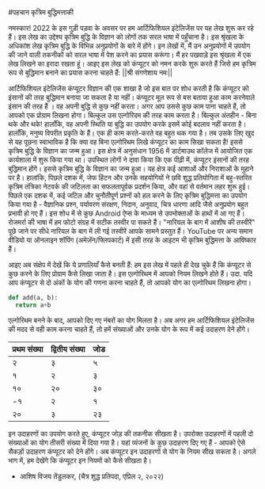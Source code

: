 #पहचान कृत्रिम बुद्धिमत्ताकी

नमस्कार! 2022 के इस गुड़ी पड़वा के अवसर पर हम आर्टिफिशियल इंटेलिजेंस पर यह लेख शुरू कर रहे हैं। इस लेख का उद्देश्य कृत्रिम बुद्धि के विज्ञान को लोगों तक सरल भाषा में पहुँचाना 
है। इस श्रृंखला के अधिकांश लेख कृत्रिम बुद्धि के विभिन्न अनुप्रयोगों के बारे में होंगे। इन लेखों में, मैं उन अनुप्रयोगों में उपयोग की जाने वाली तकनीकों को सरल भाषा में पेश करने का प्रयास करूंगा। 
मैं हर पखवाड़े इस श्रृंखला में एक लेख लिखने का इरादा रखता हूं। आइए इस लेख को कंप्यूटर को नमन करके शुरू करते हैं जिसे हम कृत्रिम रूप से बुद्धिमान बनाने का प्रयास करना चाहते हैं: 
||श्री संगणेशाय नमः||

आर्टिफिशियल इंटेलिजेंस कंप्यूटर विज्ञान की एक शाखा है जो इस बात पर शोध करती है कि कंप्यूटर को इंसानों की तरह बुद्धिमान बनाया जा सकता है या नहीं। कंप्यूटर मूल रूप से बस बताया हुआ काम 
करनेवाले इंसान की तरह हैं । वह अपनी बुद्धि से कुछ नहीं करता। अगर आप उससे कुछ काम पाना चाहते हैं, तो आपको एक प्रोग्राम लिखना होगा। बिल्कुल उस एल्गोरिदम की तरह काम करता है। 
बिल्कुल अंतहीन - बिना थके और थके! हालाँकि, वह अपनी स्थिति या बुद्धि का उपयोग करके इसमें कोई बदलाव नहीं करता है। हालाँकि, मनुष्य विपरीत प्रकृति के हैं। एक ही काम करते-करते वह 
बहुत थक गया है। तब उसके लिए खुद से यह पूछना स्वाभाविक है कि क्या वह बिना एल्गोरिथम लिखे कंप्यूटर का काम सिखा सकता है! इससे कृत्रिम बुद्धि के विज्ञान का जन्म हुआ। इस क्षेत्र में 
अनुसंधान 1956 में डार्टमाउथ कॉलेज में आयोजित एक कार्यशाला में शुरू किया गया था। उपस्थित लोगों ने दावा किया कि एक पीढ़ी में, कंप्यूटर इंसानों की तरह बुद्धिमान होंगे। इससे कृत्रिम बुद्धि के 
विज्ञान का जन्म हुआ। यह क्षेत्र कई आशाओं और निराशाओं के मुहाने पर है। हालांकि, पिछले दशक में, जेफ हिंटन और उनके सहयोगियों ने छवि शुद्ध प्रतियोगिता में बहु-स्तरित कृत्रिम तंत्रिका नेटवर्क की 
जटिलता का सफलतापूर्वक प्रदर्शन किया, और वहां से वर्तमान लहर शुरू हुई। पिछले एक दशक में, कई जटिल और चुनौतीपूर्ण प्रश्नों को हल करने के लिए कृत्रिम बुद्धिमत्ता का उपयोग किया गया है - 
वैज्ञानिक प्रश्न, पर्यावरण संरक्षण, निदान, अनुवाद, चित्र धारणा आदि जैसे अनुप्रयोग बहुत प्रभावी हो गए हैं। इस शोध में से कुछ Android ऐप्स के माध्यम से उपभोक्ताओं के हाथों में आ गए हैं। 
रोजमर्रा की भाषा में हम फोटो संग्रह में सटीक तस्वीर पा सकते हैं। "नारियल के बाग में आशीष की तस्वीरें" पूछे जाने पर सीधे नारियल के बाग में ली गई तस्वीरें आपके सामने प्रस्तुत हैं। 
YouTube पर अन्य समान वीडियो या ऑनलाइन शॉपिंग (अमेज़ॅन/फ्लिपकार्ट) में इसी तरह के आइटम भी कृत्रिम बुद्धिमत्ता के आविष्कार हैं।

आइए अब संक्षेप में देखें कि ये प्रणालियाँ कैसे बनती हैं: हम इस लेख में पहले ही देख चुके हैं कि कंप्यूटर से कुछ करने के लिए प्रोग्राम कैसे लिखा जाता है। इस एल्गोरिथम में आपको नियम लिखने होते 
हैं। उदा. यदि आप कंप्यूटर से दो अंकों के योग की गणना करना चाहते हैं, तो आपको योग का एल्गोरिथम लिखना होगा।

```python
def add(a, b):
  return a+b
```
  
एल्गोरिथम बनने के बाद, आपको दिए गए नंबरों का योग मिलता है। अब अगर हम आर्टिफिशियल इंटेलिजेंस की मदद से वही काम करना चाहते हैं, तो हमें संख्याओं और उनके योग के रूप में कई 
उदाहरण देने होंगे।

| प्रथम संख्या | द्वितीय संख्या | जोड |
|-|-| -|
| २ | ३ | ५  |
| १ | २ | ३ |
| १० | २० | ३० |
| -१ | २ | १ |
| २० | ३ | २३ |

इन उदाहरणों का उपयोग करते हुए, कंप्यूटर जोड़ की तकनीक सीखता है। उपरोक्त उदाहरणों में पहली दो संख्याओं का योग तीसरी संख्या में दिया गया है। यहां व्यंजनों के कुछ उदाहरण दिए गए हैं - 
आपको ऐसे सैकड़ों उदाहरण कंप्यूटर को देने होंगे। अब कंप्यूटर इन उदाहरणों से योग के नियम सीख सकता है। अगले भाग में, हम देखेंगे कि कंप्यूटर इन नियमों को कैसे सीखता है।

- आशिष विजय तेंडुलकर, (चैत्र शुद्ध प्रतिपदा, एप्रिल २, २०२२)
